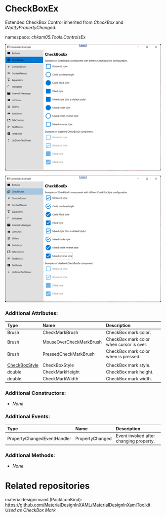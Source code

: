 # CheckBoxEx
Extended CheckBox Control inherited from _CheckBox_ and _INotifyPropertyChanged_.

namespace: _chkam05.Tools.ControlsEx_

![CheckBoxEx Examples 1 (Images/CheckBoxEx1.png)](../Images/CheckBoxEx1.png)

![CheckBoxx Examples 2 (Images/CheckBoxEx2.png)](../Images/CheckBoxEx2.png)

### Additional Attributes:

| Type          | Name                    | Description |
|:--------------|:------------------------|:------------|
| Brush         | CheckMarkBrush          | CheckBox mark color. |
| Brush         | MouseOverCheckMarkBrush | CheckBox mark color when cursor is over. |
| Brush         | PressedCheckMarkBrush   | CheckBox mark color when is pressed. |
|||
| [CheckBoxStyle](CheckBoxStyle.md) | CheckBoxStyle           | CheckBox mark style. |
| double        | CheckMarkHeight         | CheckBox mark height. |
| double        | CheckMarkWidth          | CheckBox mark width. |

### Additional Constructors:

- _None_

### Additional Events:

| Type                        | Name             | Description |
|:----------------------------|:-----------------|:------------|
| PropertyChangedEventHandler | PropertyChanged  | Event invoked after changing property. |

### Additional Methods:

- _None_

# Related repositories

materialdesigninxaml (PackIconKind): https://github.com/MaterialDesignInXAML/MaterialDesignInXamlToolkit  
_Used as CheckBox Mark_
